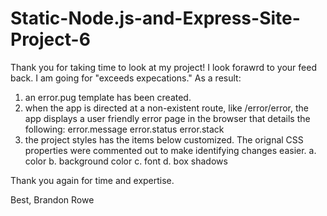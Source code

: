 # Static-Node.js-and-Express-Site-Project-6

Thank you for taking time to look at my project! I look forawrd to your feed back. I am going for "exceeds expecations." As a result:

1. an error.pug template has been created.
2. when the app is directed at a non-existent route, like /error/error, the app displays a user friendly error page in the browser that details the following:
   error.message
   error.status
   error.stack
3. the project styles has the items below customized. The orignal CSS properties were commented out to make identifying changes easier.
   a. color
   b. background color
   c. font
   d. box shadows

Thank you again for time and expertise.

Best,
Brandon Rowe

